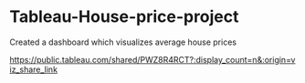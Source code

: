 # Tableau-House-price-project

Created a dashboard which visualizes average house prices

https://public.tableau.com/shared/PWZ8R4RCT?:display_count=n&:origin=viz_share_link

